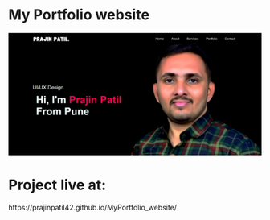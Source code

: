 <h1>My Portfolio website</h1>



![logo](https://github.com/prajinpatil42/MyPortfolio/blob/main/Pics/Portfolio.png)


<h1>Project live at:</h1> https://prajinpatil42.github.io/MyPortfolio_website/







